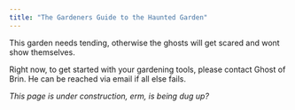 ```yaml
---
title: "The Gardeners Guide to the Haunted Garden"
---
```

This garden needs tending, otherwise the ghosts will get scared and wont show themselves.

Right now, to get started with your gardening tools, please contact Ghost of Brin. He can be reached via email if all else fails.

*This page is under construction, erm, is being dug up?*
